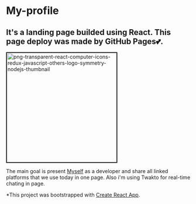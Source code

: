 # My-profile
<h2>It's a landing page builded using React. This page deploy was made by GitHub Pages💕.</h2>

<img src="https://i.ibb.co/CQtVj6f/png-transparent-react-computer-icons-redux-javascript-others-logo-symmetry-nodejs-thumbnail.png" alt="png-transparent-react-computer-icons-redux-javascript-others-logo-symmetry-nodejs-thumbnail" border="2" width="300">

The main goal is present [Myself](https://lucascardev.github.io/myprofile/) as a developer and share all linked platforms that we use today in one page. Also i'm using Twakto for real-time chating in page. 

*This project was bootstrapped with [Create React App](https://github.com/facebook/create-react-app).

